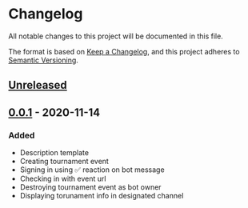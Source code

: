 # Changelog
All notable changes to this project will be documented in this file.

The format is based on [Keep a Changelog](https://keepachangelog.com/en/1.0.0/),
and this project adheres to [Semantic Versioning](https://semver.org/spec/v2.0.0.html).

## [Unreleased]

## [0.0.1] - 2020-11-14
### Added
- Description template
- Creating tournament event
- Signing in using ✅ reaction on bot message
- Checking in with event url
- Destroying tournament event as bot owner
- Displaying torunament info in designated channel

[Unreleased]: https://github.com/SlavWolf/sos-discord-bot/compare/v0.0.1...HEAD
[0.0.1]: https://github.com/SlavWolf/sos-discord-bot/releases/tag/v0.0.1
